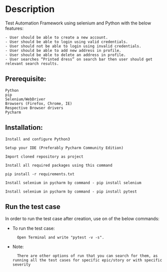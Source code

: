 
# Description
Test Automation Framework using selenium and Python with the below features:

    - User should be able to create a new account.
    - User should be able to login using valid credentials.
    - User should not be able to login using invalid credentials.
    - User should be able to add new address in profile.
    - User should be able to delete an address in profile.
    - User searches “Printed dress” on search bar then user should get relevant search results.

## Prerequisite:
    Python
    pip
    Selenium/WebDriver
    Browsers (Firefox, Chrome, IE)
    Respective Browser drivers
    Pycharm
## Installation:

    Install and configure Python3

    Setup your IDE (Preferably Pycharm Community Edition)

    Import cloned repository as project

    Install all required packages using this command

    pip install -r requirements.txt

    Install selenium in pycharm by command - pip install selenium

    Install selenium in pycharm by command - pip install pytest
## Run the test case

In order to run the test case after creation, use on of the below commands:

- To run the test case:
    
        Open Terminal and write "pytest -v -s".
- Note:
        
        There are other options of run that you can search for them, as running all the test cases for specific epic/story or with specific severity
